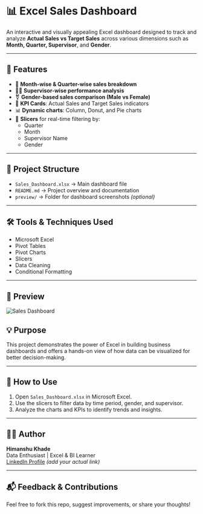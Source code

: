 # 📊 Excel Sales Dashboard

An interactive and visually appealing Excel dashboard designed to track and analyze **Actual Sales vs Target Sales** across various dimensions such as **Month, Quarter, Supervisor**, and **Gender**.

---

## 🔧 Features

- 📅 **Month-wise & Quarter-wise sales breakdown**
- 🧑‍💼 **Supervisor-wise performance analysis**
- ⚧️ **Gender-based sales comparison (Male vs Female)**
- 🎯 **KPI Cards**: Actual Sales and Target Sales indicators
- 📊 **Dynamic charts**: Column, Donut, and Pie charts
- 🔄 **Slicers** for real-time filtering by:
  - Quarter
  - Month
  - Supervisor Name
  - Gender

---

## 📂 Project Structure

- `Sales_Dashboard.xlsx` → Main dashboard file
- `README.md` → Project overview and documentation
- `preview/` → Folder for dashboard screenshots *(optional)*

---

## 🛠 Tools & Techniques Used

- Microsoft Excel
- Pivot Tables
- Pivot Charts
- Slicers
- Data Cleaning
- Conditional Formatting

---

## 📸 Preview

![Sales Dashboard]()  


## 💡 Purpose

This project demonstrates the power of Excel in building business dashboards and offers a hands-on view of how data can be visualized for better decision-making.

---

## 📌 How to Use

1. Open `Sales_Dashboard.xlsx` in Microsoft Excel.
2. Use the slicers to filter data by time period, gender, and supervisor.
3. Analyze the charts and KPIs to identify trends and insights.

---

## 🧑‍🎓 Author

**Himanshu Khade**  
Data Enthusiast | Excel & BI Learner  
[LinkedIn Profile](https://www.linkedin.com/) *(add your actual link)*

---

## 📬 Feedback & Contributions

Feel free to fork this repo, suggest improvements, or share your thoughts!

